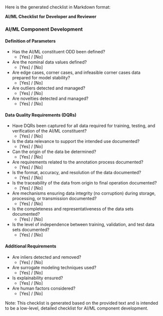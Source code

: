 Here is the generated checklist in Markdown format:

**AI/ML Checklist for Developer and Reviewer**

### AI/ML Component Development

#### Definition of Parameters

* Has the AI/ML constituent ODD been defined?
	+ [Yes] / [No]
* Are the nominal data values defined?
	+ [Yes] / [No]
* Are edge cases, corner cases, and infeasible corner cases data prepared for model stability?
	+ [Yes] / [No]
* Are outliers detected and managed?
	+ [Yes] / [No]
* Are novelties detected and managed?
	+ [Yes] / [No]

#### Data Quality Requirements (DQRs)

* Have DQRs been captured for all data required for training, testing, and verification of the AI/ML constituent?
	+ [Yes] / [No]
* Is the data relevance to support the intended use documented?
	+ [Yes] / [No]
* Can the origin of the data be determined?
	+ [Yes] / [No]
* Are requirements related to the annotation process documented?
	+ [Yes] / [No]
* Is the format, accuracy, and resolution of the data documented?
	+ [Yes] / [No]
* Is the traceability of the data from origin to final operation documented?
	+ [Yes] / [No]
* Are mechanisms ensuring data integrity (no corruption) during storage, processing, or transmission documented?
	+ [Yes] / [No]
* Is the completeness and representativeness of the data sets documented?
	+ [Yes] / [No]
* Is the level of independence between training, validation, and test data sets documented?
	+ [Yes] / [No]

#### Additional Requirements

* Are inliers detected and removed?
	+ [Yes] / [No]
* Are surrogate modeling techniques used?
	+ [Yes] / [No]
* Is explainability ensured?
	+ [Yes] / [No]
* Are human factors considered?
	+ [Yes] / [No]

Note: This checklist is generated based on the provided text and is intended to be a low-level, detailed checklist for AI/ML component development.